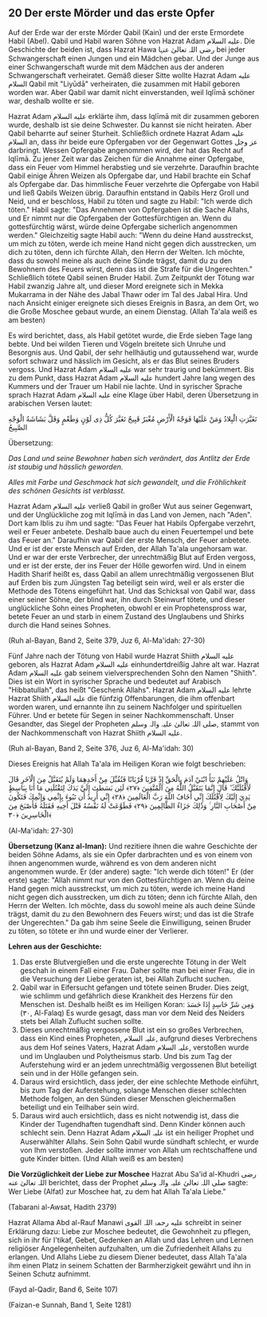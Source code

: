## 20 Der erste Mörder und das erste Opfer

Auf der Erde war der erste Mörder Qabil (Kain) und der erste Ermordete Habil (Abel). Qabil und Habil waren Söhne von Hazrat Adam عليه السلام. Die Geschichte der beiden ist, dass Hazrat Hawa رضی اللہ تعالیٰ عنہا bei jeder Schwangerschaft einen Jungen und ein Mädchen gebar. Und der Junge aus einer Schwangerschaft wurde mit dem Mädchen aus der anderen Schwangerschaft verheiratet. Gemäß dieser Sitte wollte Hazrat Adam عليه السلام Qabil mit "Liyūdā" verheiraten, die zusammen mit Habil geboren worden war. Aber Qabil war damit nicht einverstanden, weil Iqlīmā schöner war, deshalb wollte er sie.


Hazrat Adam عليه السلام erklärte ihm, dass Iqlīmā mit dir zusammen geboren wurde, deshalb ist sie deine Schwester. Du kannst sie nicht heiraten. Aber Qabil beharrte auf seiner Sturheit. Schließlich ordnete Hazrat Adam عليه السلام an, dass ihr beide eure Opfergaben vor der Gegenwart Gottes عز وجل darbringt. Wessen Opfergabe angenommen wird, der hat das Recht auf Iqlīmā. Zu jener Zeit war das Zeichen für die Annahme einer Opfergabe, dass ein Feuer vom Himmel herabstieg und sie verzehrte. Daraufhin brachte Qabil einige Ähren Weizen als Opfergabe dar, und Habil brachte ein Schaf als Opfergabe dar. Das himmlische Feuer verzehrte die Opfergabe von Habil und ließ Qabils Weizen übrig. Daraufhin entstand in Qabils Herz Groll und Neid, und er beschloss, Habil zu töten und sagte zu Habil: "Ich werde dich töten." Habil sagte: "Das Annehmen von Opfergaben ist die Sache Allahs, und Er nimmt nur die Opfergaben der Gottesfürchtigen an. Wenn du gottesfürchtig wärst, würde deine Opfergabe sicherlich angenommen werden." Gleichzeitig sagte Habil auch: "Wenn du deine Hand ausstreckst, um mich zu töten, werde ich meine Hand nicht gegen dich ausstrecken, um dich zu töten, denn ich fürchte Allah, den Herrn der Welten. Ich möchte, dass du sowohl meine als auch deine Sünde trägst, damit du zu den Bewohnern des Feuers wirst, denn das ist die Strafe für die Ungerechten." Schließlich tötete Qabil seinen Bruder Habil. Zum Zeitpunkt der Tötung war Habil zwanzig Jahre alt, und dieser Mord ereignete sich in Mekka Mukarrama in der Nähe des Jabal Thawr oder im Tal des Jabal Hira. Und nach Ansicht einiger ereignete sich dieses Ereignis in Basra, an dem Ort, wo die Große Moschee gebaut wurde, an einem Dienstag. (Allah Ta'ala weiß es am besten)

Es wird berichtet, dass, als Habil getötet wurde, die Erde sieben Tage lang bebte. Und bei wilden Tieren und Vögeln breitete sich Unruhe und Besorgnis aus. Und Qabil, der sehr hellhäutig und gutaussehend war, wurde sofort schwarz und hässlich im Gesicht, als er das Blut seines Bruders vergoss. Und Hazrat Adam عليه السلام war sehr traurig und bekümmert. Bis zu dem Punkt, dass Hazrat Adam عليه السلام hundert Jahre lang wegen des Kummers und der Trauer um Habil nie lachte. Und in syrischer Sprache sprach Hazrat Adam عليه السلام eine Klage über Habil, deren Übersetzung in arabischen Versen lautet:

تَغَيَّرَتِ الْبِلادُ وَمَنْ عَلَيْهَا فَوَجْهُ الْأَرْضِ مُغْبَرٌ قَبِيحٌ
تَغَيَّرَ كُلُّ ذِى لَوْنٍ وَطَعْمٍ وَقَلَّ بَشَاشَةُ الْوَجْهِ الصَّبِيحُ

Übersetzung:

_Das Land und seine Bewohner haben sich verändert, das Antlitz der Erde ist staubig und hässlich geworden._

_Alles mit Farbe und Geschmack hat sich gewandelt, und die Fröhlichkeit des schönen Gesichts ist verblasst._

Hazrat Adam عليه السلام verließ Qabil in großer Wut aus seiner Gegenwart, und der Unglückliche zog mit Iqlīmā in das Land von Jemen, nach "Aden". Dort kam Iblis zu ihm und sagte: "Das Feuer hat Habils Opfergabe verzehrt, weil er Feuer anbetete. Deshalb baue auch du einen Feuertempel und bete das Feuer an." Daraufhin war Qabil der erste Mensch, der Feuer anbetete. Und er ist der erste Mensch auf Erden, der Allah Ta'ala ungehorsam war. Und er war der erste Verbrecher, der unrechtmäßig Blut auf Erden vergoss, und er ist der erste, der ins Feuer der Hölle geworfen wird. Und in einem Hadith Sharif heißt es, dass Qabil an allem unrechtmäßig vergossenen Blut auf Erden bis zum Jüngsten Tag beteiligt sein wird, weil er als erster die Methode des Tötens eingeführt hat. Und das Schicksal von Qabil war, dass einer seiner Söhne, der blind war, ihn durch Steinwurf tötete, und dieser unglückliche Sohn eines Propheten, obwohl er ein Prophetenspross war, betete Feuer an und starb in einem Zustand des Unglaubens und Shirks durch die Hand seines Sohnes.

(Ruh al-Bayan, Band 2, Seite 379, Juz 6, Al-Ma'idah: 27-30)


Fünf Jahre nach der Tötung von Habil wurde Hazrat Shiith عليه السلام geboren, als Hazrat Adam عليه السلام einhundertdreißig Jahre alt war. Hazrat Adam عليه السلام gab seinem vielversprechenden Sohn den Namen "Shiith". Dies ist ein Wort in syrischer Sprache und bedeutet auf Arabisch "Hibbatullah", das heißt "Geschenk Allahs". Hazrat Adam عليه السلام lehrte Hazrat Shiith عليه السلام die fünfzig Offenbarungen, die ihm offenbart worden waren, und ernannte ihn zu seinem Nachfolger und spirituellen Führer. Und er betete für Segen in seiner Nachkommenschaft. Unser Gesandter, das Siegel der Propheten صلی اللہ تعالیٰ علیہ والہ وسلم, stammt von der Nachkommenschaft von Hazrat Shiith عليه السلام.

(Ruh al-Bayan, Band 2, Seite 376, Juz 6, Al-Ma'idah: 30)

Dieses Ereignis hat Allah Ta'ala im Heiligen Koran wie folgt beschrieben:

وَاتْلُ عَلَيْهِمْ نَبَأَ ابْنَيْ آدَمَ بِالْحَقِّ إِذْ قَرَّبَا قُرْبَانًا فَتُقُبِّلَ مِنْ أَحَدِهِمَا وَلَمْ يُتَقَبَّلْ مِنَ الْآخَرِ قَالَ لَأَقْتُلَنَّكَ ۖ قَالَ إِنَّمَا يَتَقَبَّلُ اللَّهُ مِنَ الْمُتَّقِينَ ﴿٢٧﴾ لَئِن بَسَطتَ إِلَيَّ يَدَكَ لِتَقْتُلَنِي مَا أَنَا بِبَاسِطٍ يَدِيَ إِلَيْكَ لِأَقْتُلَكَ إِنِّي أَخَافُ اللَّهَ رَبَّ الْعَالَمِينَ ﴿٢٨﴾ إِنِّي أُرِيدُ أَن تَبُوءَ بِإِثْمِي وَإِثْمِكَ فَتَكُونَ مِنْ أَصْحَابِ النَّارِ ۚ وَذَٰلِكَ جَزَاءُ الظَّالِمِينَ ﴿٢٩﴾ فَطَوَّعَتْ لَهُ نَفْسُهُ قَتْلَ أَخِيهِ فَقَتَلَهُ فَأَصْبَحَ مِنَ الْخَاسِرِينَ ﴿٣٠﴾

(Al-Ma'idah: 27-30)


**Übersetzung (Kanz al-Iman):** Und rezitiere ihnen die wahre Geschichte der beiden Söhne Adams, als sie ein Opfer darbrachten und es von einem von ihnen angenommen wurde, während es von dem anderen nicht angenommen wurde. Er (der andere) sagte: "Ich werde dich töten!" Er (der erste) sagte: "Allah nimmt nur von den Gottesfürchtigen an. Wenn du deine Hand gegen mich ausstreckst, um mich zu töten, werde ich meine Hand nicht gegen dich ausstrecken, um dich zu töten; denn ich fürchte Allah, den Herrn der Welten. Ich möchte, dass du sowohl meine als auch deine Sünde trägst, damit du zu den Bewohnern des Feuers wirst; und das ist die Strafe der Ungerechten." Da gab ihm seine Seele die Einwilligung, seinen Bruder zu töten, so tötete er ihn und wurde einer der Verlierer.


**Lehren aus der Geschichte:** 

1. Das erste Blutvergießen und die erste ungerechte Tötung in der Welt geschah in einem Fall einer Frau. Daher sollte man bei einer Frau, die in die Versuchung der Liebe geraten ist, bei Allah Zuflucht suchen.
2. Qabil war in Eifersucht gefangen und tötete seinen Bruder. Dies zeigt, wie schlimm und gefährlich diese Krankheit des Herzens für den Menschen ist. Deshalb heißt es im Heiligen Koran: وَمِن شَرِّ حَاسِدٍ إِذَا حَسَدَ (٣٠, Al-Falaq) 
Es wurde gesagt, dass man vor dem Neid des Neiders stets bei Allah Zuflucht suchen sollte.
3. Dieses unrechtmäßig vergossene Blut ist ein so großes Verbrechen, dass ein Kind eines Propheten, علیہ السلام, aufgrund dieses Verbrechens aus dem Hof seines Vaters, Hazrat Adam علیہ السلام, verstoßen wurde und im Unglauben und Polytheismus starb. Und bis zum Tag der Auferstehung wird er an jedem unrechtmäßig vergossenen Blut beteiligt sein und in der Hölle gefangen sein.
4. Daraus wird ersichtlich, dass jeder, der eine schlechte Methode einführt, bis zum Tag der Auferstehung, solange Menschen dieser schlechten Methode folgen, an den Sünden dieser Menschen gleichermaßen beteiligt und ein Teilhaber sein wird.
5. Daraus wird auch ersichtlich, dass es nicht notwendig ist, dass die Kinder der Tugendhaften tugendhaft sind. Denn Kinder können auch schlecht sein. Denn Hazrat Adam علیہ السلام ist ein heiliger Prophet und Auserwählter Allahs. Sein Sohn Qabil wurde sündhaft schlecht, er wurde von Ihm verstoßen. Jeder sollte immer von Allah um rechtschaffene und gute Kinder bitten. (Und Allah weiß es am besten)

**Die Vorzüglichkeit der Liebe zur Moschee**
Hazrat Abu Sa'id al-Khudri رضی اللہ تعالیٰ عنه berichtet, dass der Prophet صلی اللہ تعالیٰ علیہ والہ وسلم sagte: Wer Liebe (Alfat) zur Moschee hat, zu dem hat Allah Ta'ala Liebe."

(Tabarani al-Awsat, Hadith 2379)

Hazrat Allama Abd al-Rauf Manawi عليه رحمۃ اللہ القوی schreibt in seiner Erklärung dazu:
Liebe zur Moschee bedeutet, die Gewohnheit zu pflegen, sich in ihr für I'tikaf, Gebet, Gedenken an Allah und das Lehren und Lernen religiöser Angelegenheiten aufzuhalten, um die Zufriedenheit Allahs zu erlangen. Und Allahs Liebe zu diesem Diener bedeutet, dass Allah Ta'ala ihm einen Platz in seinem Schatten der Barmherzigkeit gewährt und ihn in Seinen Schutz aufnimmt.

(Fayd al-Qadir, Band 6, Seite 107) 

(Faizan-e Sunnah, Band 1, Seite 1281)